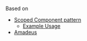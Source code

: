 Based on 
 - [Scoped Component pattern](https://gist.github.com/adamjgrant/599530dab67db17c5b2d)
   - [Example Usage](http://codepen.io/ajkochanowicz/pen/pyeqpO)
 - [Amadeus](http://getkickstart.com/amadeus/)


